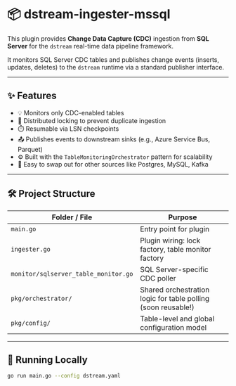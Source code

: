 # 📦 dstream-ingester-mssql

This plugin provides **Change Data Capture (CDC)** ingestion from **SQL Server** for the `dstream` real-time data pipeline framework.

It monitors SQL Server CDC tables and publishes change events (inserts, updates, deletes) to the `dstream` runtime via a standard publisher interface.

---

## ✨ Features

- 💡 Monitors only CDC-enabled tables
- 🧠 Distributed locking to prevent duplicate ingestion
- ⏱️ Resumable via LSN checkpoints
- 📤 Publishes events to downstream sinks (e.g., Azure Service Bus, Parquet)
- ⚙️ Built with the `TableMonitoringOrchestrator` pattern for scalability
- 🚀 Easy to swap out for other sources like Postgres, MySQL, Kafka

---

## 🛠️ Project Structure

| Folder / File | Purpose |
|---------------|---------|
| `main.go` | Entry point for plugin |
| `ingester.go` | Plugin wiring: lock factory, table monitor factory |
| `monitor/sqlserver_table_monitor.go` | SQL Server-specific CDC poller |
| `pkg/orchestrator/` | Shared orchestration logic for table polling (soon reusable!) |
| `pkg/config/` | Table-level and global configuration model |

---

## 🧪 Running Locally

```bash
go run main.go --config dstream.yaml
